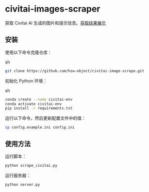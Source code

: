 # civitai-images-scraper

获取 Civitai AI 生成的图片和提示信息。[获取结果展示](http://47.94.82.9:57005/)

## 安装

使用以下命令克隆仓库：

sh

```sh
git clone https://github.com/hzw-object/civitai-image-scrape.git
```

初始化 Python 环境：

sh

```sh
conda create --name civitai-env 
conda activate civitai-env 
pip install -r requirements.txt
```

运行以下命令，然后更新配置文件中的值：


```sh
cp config.example.ini config.ini
```

## 使用方法

运行脚本：

```sh
python scrape_civitai.py
```

运行服务器：


```sh
python server.py
```